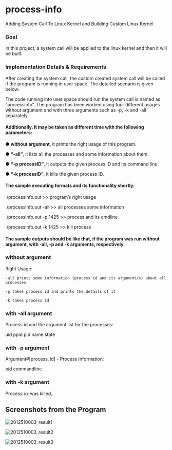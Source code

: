 # process-info
Adding System Call To Linux Kernel and Building Custom Linux Kernel


### Goal

In this project, a system call will be applied to the linux kernel and then it will be built. 



### Implementation Details & Requirements

After creating the system call, the custom created system call will be called if the program is running in user space. The detailed scenario is given below. 

The code running into user space should run the system call is named as “processinfo”. The program has been worked using four different usages without argument and with three arguments such as -p, -k and -all separately. 



#### Additionally, it may be taken as different time with the following parameters:

● **without argument**, it prints the right usage of this program.

● **“-all”**, it lists all the processes and some information about them.

● **“-p processID”**, it outputs the given process ID and its command line.

● **“-k processID”**, it kills the given process ID.



#### The sample executing formats and its functionality shortly.

./processinfo.out >> program’s right usage

./processinfo.out -all >> all processes some information

./processinfo.out -p 1425 >> process and its cmdline

./processinfo.out -k 1425 >> kill process



#### The sample outputs should be like that, if the program was run without argument, with -all, -p and -k arguments, respectively.

### without argument
Right Usage:

    -all prints some information (process id and its argument/s) about all processes
    
    -p takes process id and prints the details of it
    
    -k takes process id
    
### with -all argument
Process id and the argument list for the processes:

uid   ppid  pid   name  state


### with -p argument
Argument#[process_id] - Process Information:

pid                     commandline


### with -k argument

Process xx was killed...



## Screenshots from the Program 

![2012510003_result1](https://user-images.githubusercontent.com/57245919/123986127-b64e3080-d9ce-11eb-9acf-a7fa7070a405.png)

![2012510003_result2](https://user-images.githubusercontent.com/57245919/123986146-bb12e480-d9ce-11eb-99cf-42b15ea48a70.png)

![2012510003_result3](https://user-images.githubusercontent.com/57245919/123986158-bea66b80-d9ce-11eb-9609-545a41add929.png)



